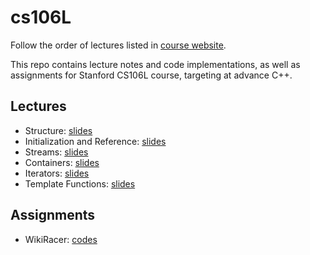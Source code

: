 # cs106L

Follow the order of lectures listed in [course website](http://web.stanford.edu/class/cs106l/lectures.html).

This repo contains lecture notes and code implementations, as well as assignments for Stanford CS106L course, targeting at advance C++.

## Lectures
- Structure: [slides](http://web.stanford.edu/class/cs106l/lectures/WL2-Structures.pdf) 
- Initialization and Reference: [slides](http://web.stanford.edu/class/cs106l/lectures/WLecture_3_Init_and_Ref.pdf)
- Streams: [slides](http://web.stanford.edu/class/cs106l/lectures/WL4_Streams.pdf)
- Containers: [slides](http://web.stanford.edu/class/cs106l/lectures/WL5_Containers.pdf)
- Iterators: [slides](http://web.stanford.edu/class/cs106l/lectures/WL6_Iterators.pdf)
- Template Functions: [slides](http://web.stanford.edu/class/cs106l/lectures/WL7_Templates.pdf)

## Assignments
- WikiRacer: [codes](./02_WikiRacer/WikiRacer/src)